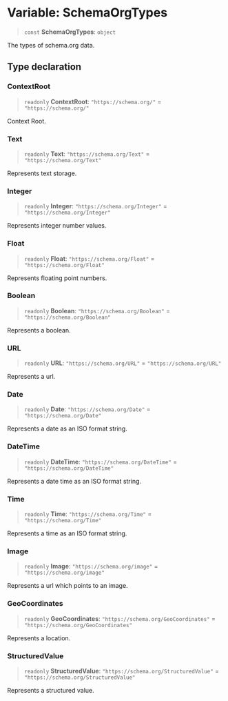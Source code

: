 # Variable: SchemaOrgTypes

> `const` **SchemaOrgTypes**: `object`

The types of schema.org data.

## Type declaration

### ContextRoot

> `readonly` **ContextRoot**: `"https://schema.org/"` = `"https://schema.org/"`

Context Root.

### Text

> `readonly` **Text**: `"https://schema.org/Text"` = `"https://schema.org/Text"`

Represents text storage.

### Integer

> `readonly` **Integer**: `"https://schema.org/Integer"` = `"https://schema.org/Integer"`

Represents integer number values.

### Float

> `readonly` **Float**: `"https://schema.org/Float"` = `"https://schema.org/Float"`

Represents floating point numbers.

### Boolean

> `readonly` **Boolean**: `"https://schema.org/Boolean"` = `"https://schema.org/Boolean"`

Represents a boolean.

### URL

> `readonly` **URL**: `"https://schema.org/URL"` = `"https://schema.org/URL"`

Represents a url.

### Date

> `readonly` **Date**: `"https://schema.org/Date"` = `"https://schema.org/Date"`

Represents a date as an ISO format string.

### DateTime

> `readonly` **DateTime**: `"https://schema.org/DateTime"` = `"https://schema.org/DateTime"`

Represents a date time as an ISO format string.

### Time

> `readonly` **Time**: `"https://schema.org/Time"` = `"https://schema.org/Time"`

Represents a time as an ISO format string.

### Image

> `readonly` **Image**: `"https://schema.org/image"` = `"https://schema.org/image"`

Represents a url which points to an image.

### GeoCoordinates

> `readonly` **GeoCoordinates**: `"https://schema.org/GeoCoordinates"` = `"https://schema.org/GeoCoordinates"`

Represents a location.

### StructuredValue

> `readonly` **StructuredValue**: `"https://schema.org/StructuredValue"` = `"https://schema.org/StructuredValue"`

Represents a structured value.
